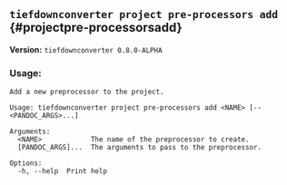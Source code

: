 ## `tiefdownconverter project pre-processors add` {#projectpre-processorsadd}

**Version:** `tiefdownconverter 0.8.0-ALPHA`

### Usage:
```
Add a new preprocessor to the project.

Usage: tiefdownconverter project pre-processors add <NAME> [-- <PANDOC_ARGS>...]

Arguments:
  <NAME>            The name of the preprocessor to create.
  [PANDOC_ARGS]...  The arguments to pass to the preprocessor.

Options:
  -h, --help  Print help
```

